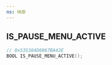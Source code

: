 ```yaml
---
ns: HUD
---
```

## IS_PAUSE_MENU_ACTIVE

```c
// 0x535384D6067BA42E
BOOL IS_PAUSE_MENU_ACTIVE();
```

